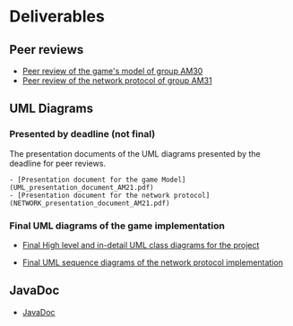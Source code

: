 # Deliverables
## Peer reviews 
- [Peer review of the game's model of group AM30](PEER_REVIEW_1_model_group_AM30.pdf)
- [Peer review of the network protocol of group AM31](PEER_REVIEW_2_network_group_AM31.pdf)

## UML Diagrams

### Presented by deadline (not final)
The presentation documents of the UML diagrams presented by the deadline for peer reviews.

    - [Presentation document for the game Model](UML_presentation_document_AM21.pdf)
    - [Presentation document for the network protocol](NETWORK_presentation_document_AM21.pdf)

### Final UML diagrams of the game implementation
 - [Final High level and in-detail UML class diagrams for the project](
uml_class_diagrams_final_implementation/README.md)

 - [Final UML sequence diagrams of the network protocol implementation](network_protocol.md)

## JavaDoc
- [JavaDoc](javadoc/index.html)
